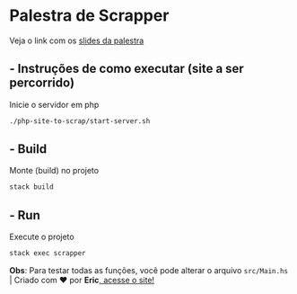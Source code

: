 # Palestra de Scrapper


Veja o link com os [slides da palestra](http://ericshortcut.github.io/slides/bot/index.html)

## - Instruções de como executar (site a ser percorrido)
Inicie o servidor em php
```sh
./php-site-to-scrap/start-server.sh
```
## - Build 
Monte (build) no projeto
```haskell
stack build
```
## - Run
Execute o projeto
```haskell
stack exec scrapper
```

**Obs**: Para testar todas as funções, você pode alterar o arquivo `src/Main.hs`
 | Criado com ♥ por **Eric**[, acesse o site!](http://ericshortcut.github.io/)

